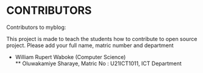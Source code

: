 # CONTRIBUTORS

Contributors to myblog:
<p> This project is made to teach the students how to contribute to open source project. Please add your full name, matric number and department</p>
<ul>
  <li>William Rupert Waboke (Computer Science)</li>
  ** Oluwakamiye Sharaye, Matric No : U21ICT1011, ICT Department
</ul>


